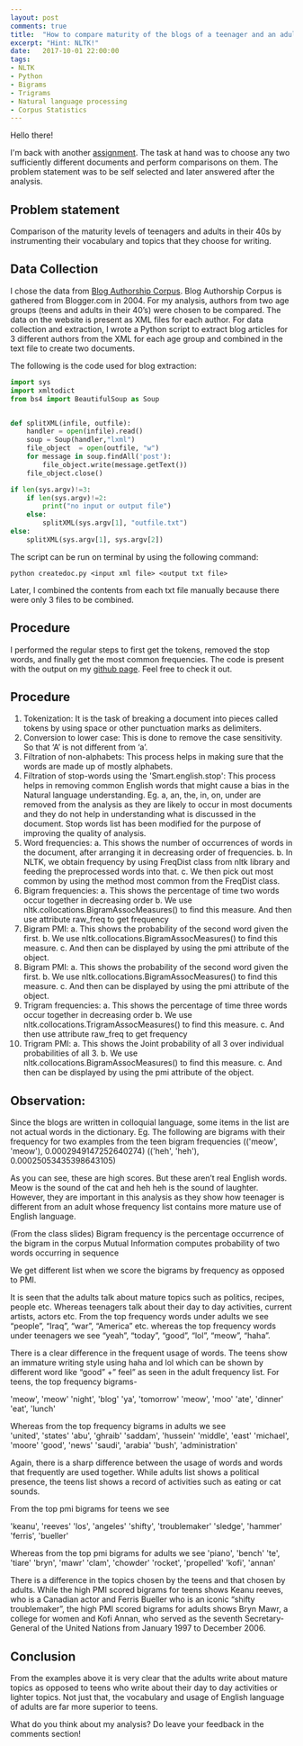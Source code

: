 ```yaml
---
layout: post
comments: true
title:  "How to compare maturity of the blogs of a teenager and an adult"
excerpt: "Hint: NLTK!"
date:   2017-10-01 22:00:00
tags:
- NLTK
- Python
- Bigrams
- Trigrams
- Natural language processing
- Corpus Statistics
---
```


Hello there!

I'm back with another [assignment](https://github.com/ayesha92ahmad/blog-comparison-teen-middleaged).
The task at hand was to choose any two sufficiently different documents and perform comparisons on them. The problem statement was to be self selected and later answered after the analysis.


## Problem statement
Comparison of the maturity levels of teenagers and adults in their 40s by instrumenting their vocabulary and topics that they choose for writing.

## Data Collection
I chose the data from [Blog Authorship Corpus](http://u.cs.biu.ac.il/~koppel/BlogCorpus.htm).
Blog Authorship Corpus is gathered from Blogger.com in 2004. For my analysis, authors from two age groups (teens and adults in their 40’s) were chosen to be compared. The data on the website is present as XML files for each author. For data collection and extraction, I wrote a Python script to extract blog articles for 3 different authors from the XML for each age group and combined in the text file to create two documents.

The following is the code used for blog extraction:


```Python
import sys
import xmltodict
from bs4 import BeautifulSoup as Soup


def splitXML(infile, outfile):
    handler = open(infile).read()
    soup = Soup(handler,"lxml")
    file_object  = open(outfile, "w")
    for message in soup.findAll('post'):
        file_object.write(message.getText())
    file_object.close()

if len(sys.argv)!=3:
    if len(sys.argv)!=2:
        print("no input or output file")
    else:
        splitXML(sys.argv[1], "outfile.txt")
else:
    splitXML(sys.argv[1], sys.argv[2])
```

The script can be run on terminal by using the following command:
```
python createdoc.py <input xml file> <output txt file>
```
Later, I combined the contents from each txt file manually because there were only 3 files to be combined.


## Procedure

I performed the regular steps to first get the tokens, removed the stop words, and finally get the most common frequencies. The code is present with the output on my [github page](https://github.com/ayesha92ahmad/blog-comparison-teen-middleaged). Feel free to check it out.

## Procedure

1. Tokenization: It is the task of breaking a document into pieces called tokens by using space or other punctuation marks as delimiters.
2. Conversion to lower case: This is done to remove the case sensitivity. So that ‘A’ is not different from ‘a’.
3. Filtration of non-alphabets: This process helps in making sure that the words are made up of mostly alphabets.
4. Filtration of stop-words using the 'Smart.english.stop': This process helps in removing common English words that might cause a bias in the Natural language understanding. Eg. a, an, the, in, on, under are removed from the analysis as they are likely to occur in most documents and they do not help in understanding what is discussed in the document. Stop words list has been modified for the purpose of improving the quality of analysis.
5.	Word frequencies:
    a.	This shows the number of occurrences of words in the document, after arranging it in decreasing order of frequencies.
    b.	In NLTK, we obtain frequency by using FreqDist class from nltk library and feeding the preprocessed words into that.
    c.	We then pick out most common by using the method most common from the FreqDist class.
6.	Bigram frequencies:
    a.	This shows the percentage of time two words occur together in decreasing order
    b.	We use nltk.collocations.BigramAssocMeasures() to find this measure.
    And then use attribute raw_freq to get frequency
7.	Bigram PMI:
    a.	This shows the probability of the second word given the first.
    b.	We use nltk.collocations.BigramAssocMeasures() to find this measure.
    c.	And then can be displayed by using the pmi attribute of the object.
8. Bigram PMI:
    a.	This shows the probability of the second word given the first.
    b.	We use nltk.collocations.BigramAssocMeasures() to find this measure.
    c.	And then can be displayed by using the pmi attribute of the object.
9.	Trigram frequencies:
    a.	This shows the percentage of time three words occur together in decreasing order
    b.	We use nltk.collocations.TrigramAssocMeasures() to find this measure.
    c. And then use attribute raw_freq to get frequency
10.	Trigram PMI:
    a.	This shows the Joint probability of all 3 over individual probabilities of all 3.
    b.	We use nltk.collocations.BigramAssocMeasures() to find this measure.
    c.	And then can be displayed by using the pmi attribute of the object.



## Observation:

Since the blogs are written in colloquial language, some items in the list are not actual words in the dictionary. Eg. The following are bigrams with their frequency for two examples from the teen bigram frequencies
(('meow', 'meow'), 0.0002949147252640274)
(('heh', 'heh'), 0.00025053435398643105)

As you can see, these are high scores. But these aren’t real English words. Meow is the sound of the cat and heh heh is the sound of laughter. However, they are important in this analysis as they show how teenager is different from an adult whose frequency list contains more mature use of English language.

(From the class slides)
Bigram frequency is the percentage occurrence of the bigram in the corpus
Mutual Information computes probability of two words occurring in sequence

We get different list when we score the bigrams by frequency as opposed to PMI.

It is seen that the adults talk about mature topics such as politics, recipes, people etc. Whereas teenagers talk about their day to day activities, current artists, actors etc.
From the top frequency words under adults we see “people”, “Iraq”, “war”, “America” etc. whereas the top frequency words under teenagers we see “yeah”, “today”, “good”, “lol”, “meow”, “haha”.

There is a clear difference in the frequent usage of words. The teens show an immature writing style using haha and lol which can be shown by different word like “good” +” feel” as seen in the adult frequency list.
For teens, the top frequency bigrams-

'meow', 'meow'
'night', 'blog'
'ya', 'tomorrow'
'meow', 'moo'
'ate', 'dinner'
'eat', 'lunch'

Whereas from the top frequency bigrams in adults we see  
'united', 'states'
'abu', 'ghraib'
'saddam', 'hussein'
'middle', 'east'
'michael', 'moore'
'good', 'news'
'saudi', 'arabia'
'bush', 'administration'

Again, there is a sharp difference between the usage of words and words that frequently are used together.  While adults list shows a political presence, the teens list shows a record of activities such as eating or cat sounds.

From the top pmi bigrams for teens we see

'keanu', 'reeves'
'los', 'angeles'
'shifty', 'troublemaker'
'sledge', 'hammer'
'ferris', 'bueller'

Whereas from the top pmi bigrams for adults we see
'piano', 'bench'
'te', 'tiare'
'bryn', 'mawr'
'clam', 'chowder'
'rocket', 'propelled'
'kofi', 'annan'

There is a difference in the topics chosen by the teens and that chosen by adults. While the high PMI scored bigrams for teens shows Keanu reeves, who is a Canadian actor and Ferris Bueller who is an iconic “shifty troublemaker”, the high PMI scored bigrams for adults shows Bryn Mawr, a college for women and Kofi Annan, who served as the seventh Secretary-General of the United Nations from January 1997 to December 2006.

## Conclusion

From the examples above it is very clear that the adults write about mature topics as opposed to teens who write about their day to day activities or lighter topics. Not just that, the vocabulary and usage of English language of adults are far more superior to teens.

What do you think about my analysis? Do leave your feedback in the comments section!
